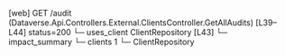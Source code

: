 [web] GET /audit  (Dataverse.Api.Controllers.External.ClientsController.GetAllAudits)  [L39–L44] status=200
  └─ uses_client ClientRepository [L43]
  └─ impact_summary
    └─ clients 1
      └─ ClientRepository


